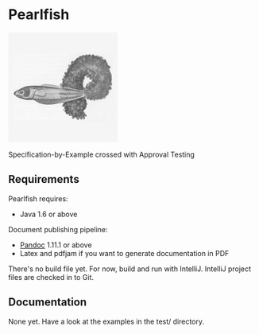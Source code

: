 Pearlfish
=========

![Pearlfish](pearlfish.png)

Specification-by-Example crossed with Approval Testing


Requirements
------------

Pearlfish requires:

 * Java 1.6 or above

Document publishing pipeline:
 * [Pandoc](http://johnmacfarlane.net/pandoc/index.html) 1.11.1 or above
 * Latex and pdfjam if you want to generate documentation in PDF


There's no build file yet.  For now, build and run with IntelliJ.  IntelliJ project files are checked in to Git.


Documentation
-------------

None yet.  Have a look at the examples in the test/ directory.


